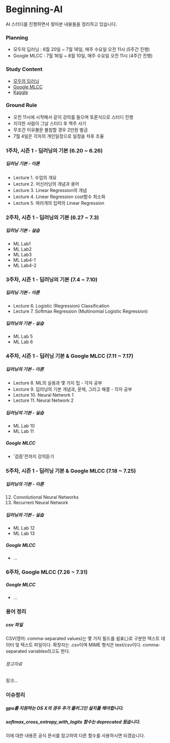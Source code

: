 # Beginning-AI
AI 스터디를 진행하면서 찾아본 내용들을 정리하고 있습니다.

### Planning
- 모두의 딥러닝 : 6월 20일 ~ 7월 18일, 매주 수요일 오전 11시 (5주간 진행)
- Google MLCC : 7월 16일 ~ 8월 10일, 매주 수요일 오전 11시 (4주간 진행)

### Study Content 
- [모두의 딥러닝](https://hunkim.github.io/ml/)
- [Google MLCC](https://developers.google.com/machine-learning/crash-course/ml-intro?hl=ko)
- [Kaggle](https://www.kaggle.com/)

### Ground Rule
- 오전 11시에 시작해서 같이 강의를 들으며 토론식으로 스터디 진행
- 지각한 사람이 그날 스터디 후 맥주 사기
- 무조건 이유불문 불참할 경우 2만원 벌금 
- 7월 4일은 각자의 개인일정으로 일정을 차후 조율

### 1주차, 시즌 1 - 딥러닝의 기본 (6.20 ~ 6.26)

##### 딥러닝 기본 - 이론
- Lecture 1. 수업의 개요
- Lecture 2. 머신러닝의 개념과 용어
- Lecture 3. Linear Regression의 개념
- Lecture 4. Linear Regression cost함수 최소화 
- Lecture 5. 여러개의 입력의 Linear Regression

### 2주차, 시즌 1 - 딥러닝의 기본 (6.27 ~ 7.3)

##### 딥러닝 기본 - 실습
- ML Lab1
- ML Lab2
- ML Lab3
- ML Lab4-1
- ML Lab4-2

### 3주차, 시즌 1 - 딥러닝의 기본 (7.4 ~ 7.10)

##### 딥러닝 기본 - 이론
- Lecture 6. Logistic (Regression) Classification
- Lecture 7. Softmax Regression (Multinomial Logistic Regression)

##### 딥러닝의 기본 - 실습
- ML Lab 5
- ML Lab 6

### 4주차, 시즌 1 - 딥러닝 기본 & Google MLCC (7.11 ~ 7.17)

##### 딥러닝의 기본 - 이론
- Lecture 8. ML의 실용과 몇 가지 팁 - 각자 공부 
- Lecture 9. 딥러닝의 기본 개념과, 문제, 그리고 해결 - 각자 공부
- Lecture 10. Neural Network 1
- Lecture 11. Neural Network 2

##### 딥러닝의 기본 - 실습
- ML Lab 10
- ML Lab 11

##### Google MLCC
- '검증'전까지 강의듣기 

### 5주차, 시즌 1 - 딥러닝 기본 & Google MLCC (7.18 ~ 7.25)

##### 딥러닝의 기본 - 이론
12. Convolutional Neural Networks
13. Recurrent Neural Network

##### 딥러닝의 기본 - 실습
- ML Lab 12
- ML Lab 13

##### Google MLCC
- ...


### 6주차, Google MLCC (7.26 ~ 7.31)

##### Google MLCC 
- ...


### 용어 정리 

##### csv 파일
CSV(영어: comma-separated values)는 몇 가지 필드를 쉼표(,)로 구분한 텍스트 데이터 및 텍스트 파일이다. 
확장자는 .csv이며 MIME 형식은 text/csv이다. comma-separated variables라고도 한다.

###### 참고자료
링크...

### 이슈정리 

##### gpu를 지원하는 OS X의 경우 추가 플러그인 설치를 해야합니다.

##### softmax_cross_entropy_with_logits 함수는 deprecated 됬습니다. 
이에 대한 내용흔 공식 문서를 참고하여 다른 함수를 사용하시면 되겠습니다.

